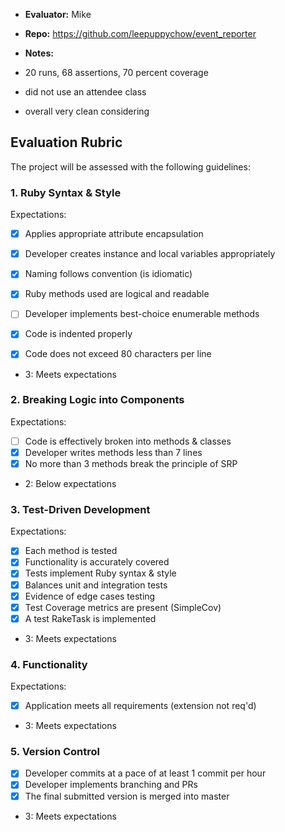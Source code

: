 * **Evaluator:** Mike
* **Repo:** https://github.com/leepuppychow/event_reporter
* **Notes:**

* 20 runs, 68 assertions, 70 percent coverage
* did not use an attendee class
* overall very clean considering

## Evaluation Rubric

The project will be assessed with the following guidelines:

### 1. Ruby Syntax & Style

Expectations:

- [x] Applies appropriate attribute encapsulation
- [x] Developer creates instance and local variables appropriately
- [x] Naming follows convention (is idiomatic)
- [x] Ruby methods used are logical and readable
- [ ] Developer implements best-choice enumerable methods
- [x] Code is indented properly
- [x] Code does not exceed 80 characters per line


* 3: Meets expectations

### 2. Breaking Logic into Components

Expectations:

- [ ] Code is effectively broken into methods & classes
- [x] Developer writes methods less than 7 lines
- [x] No more than 3 methods break the principle of SRP

* 2: Below expectations


### 3. Test-Driven Development

Expectations:

- [x] Each method is tested
- [x] Functionality is accurately covered
- [x] Tests implement Ruby syntax & style
- [x] Balances unit and integration tests
- [x] Evidence of edge cases testing
- [x] Test Coverage metrics are present (SimpleCov)
- [x] A test RakeTask is implemented

* 3: Meets expectations


### 4. Functionality

Expectations:

- [x] Application meets all requirements (extension not req'd)

* 3: Meets expectations


### 5. Version Control

- [x] Developer commits at a pace of at least 1 commit per hour
- [x] Developer implements branching and PRs
- [x] The final submitted version is merged into master

* 3: Meets expectations

